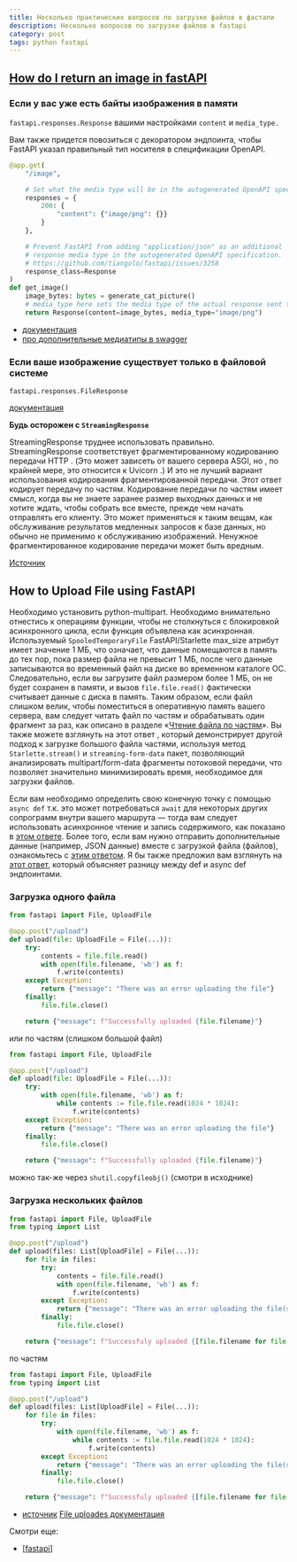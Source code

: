 ```yaml
---
title: Несколько практических вопросов по загрузке файлов в фастапи
description: Несколько вопросов по загрузке файлов в fastapi
category: post
tags: python fastapi
---
```

## [How do I return an image in fastAPI](https://stackoverflow.com/questions/55873174/how-do-i-return-an-image-in-fastapi)

### Если у вас уже есть байты изображения в памяти

`fastapi.responses.Response` вашими настройками `content` и `media_type.`

Вам также придется повозиться с декоратором эндпоинта, чтобы FastAPI указал правильный тип носителя в спецификации OpenAPI.

```python
@app.get(
    "/image",

    # Set what the media type will be in the autogenerated OpenAPI specification.
    responses = {
        200: {
            "content": {"image/png": {}}
        }
    },

    # Prevent FastAPI from adding "application/json" as an additional
    # response media type in the autogenerated OpenAPI specification.
    # https://github.com/tiangolo/fastapi/issues/3258
    response_class=Response
)
def get_image()
    image_bytes: bytes = generate_cat_picture()
    # media_type here sets the media type of the actual response sent to the client.
    return Response(content=image_bytes, media_type="image/png")
```

- [документация](https://fastapi.tiangolo.com/advanced/custom-response/#response)
- [про дополнительные медиатипы в swagger](https://fastapi.tiangolo.com/advanced/additional-responses/#additional-media-types-for-the-main-response)

### Если ваше изображение существует только в файловой системе

`fastapi.responses.FileResponse`

[документация](https://fastapi.tiangolo.com/advanced/custom-response/#fileresponse)

**Будь осторожен с `StreamingResponse`**

StreamingResponse труднее использовать правильно. StreamingResponse соответствует фрагментированному кодированию передачи HTTP . (Это может зависеть от вашего сервера ASGI, но , по крайней мере, это относится к Uvicorn .) И это не лучший вариант использования кодирования фрагментированной передачи. Этот ответ кодирует передачу по частям. Кодирование передачи по частям имеет смысл, когда вы не знаете заранее размер выходных данных и не хотите ждать, чтобы собрать все вместе, прежде чем начать отправлять его клиенту. Это может применяться к таким вещам, как обслуживание результатов медленных запросов к базе данных, но обычно не применимо к обслуживанию изображений. Ненужное фрагментированное кодирование передачи может быть вредным.

[Источник](https://stackoverflow.com/questions/55873174/how-do-i-return-an-image-in-fastapi)

## How to Upload File using FastAPI

Необходимо установить python-multipart. Необходимо внимательно отнестись к операциям функции, чтобы не столкнуться с блокировкой асинхронного цикла, если функция объявлена как асинхронная. Используемый `SpooledTemporaryFile` FastAPI/Starlette max_size атрибут имеет значение 1 МБ, что означает, что данные помещаются в память до тех пор, пока размер файла не превысит 1 МБ, после чего данные записываются во временный файл на диске во временном каталоге ОС. Следовательно, если вы загрузите файл размером более 1 МБ, он не будет сохранен в памяти, и вызов `file.file.read()` фактически считывает данные с диска в память. Таким образом, если файл слишком велик, чтобы поместиться в оперативную память вашего сервера, вам следует читать файл по частям и обрабатывать один фрагмент за раз, как описано в разделе «[Чтение файла по частям](https://stackoverflow.com/questions/73442335/how-to-upload-a-large-file-%e2%89%a53gb-to-fastapi-backend/73443824#73443824)». Вы также можете взглянуть на этот ответ , который демонстрирует другой подход к загрузке большого файла частями, используя метод `Starlette.stream()` и `streaming-form-data` пакет, позволяющий анализировать multipart/form-data фрагменты потоковой передачи, что позволяет значительно минимизировать время, необходимое для загрузки файлов.

Если вам необходимо определить свою конечную точку с помощью `async def` т.к. это может потребоваться `await` для некоторых других сопрограмм внутри вашего маршрута — тогда вам следует использовать асинхронное чтение и запись содержимого, как показано в [этом ответе](https://stackoverflow.com/questions/65342833/fastapi-uploadfile-is-slow-compared-to-flask/70667530#70667530). Более того, если вам нужно отправить дополнительные данные (например, JSON данные) вместе с загрузкой файла (файлов), ознакомьтесь с [этим ответом](https://stackoverflow.com/questions/65504438/how-to-add-both-file-and-json-body-in-a-fastapi-post-request/70640522#70640522). Я бы также предложил вам взглянуть на [этот ответ](https://stackoverflow.com/questions/71516140/fastapi-runs-api-calls-in-serial-instead-of-parallel-fashion/71517830#71517830), который объясняет разницу между def и async def эндпоинтами.

### Загрузка одного файла

```python
from fastapi import File, UploadFile

@app.post("/upload")
def upload(file: UploadFile = File(...)):
    try:
        contents = file.file.read()
        with open(file.filename, 'wb') as f:
            f.write(contents)
    except Exception:
        return {"message": "There was an error uploading the file"}
    finally:
        file.file.close()

    return {"message": f"Successfully uploaded {file.filename}"}
```

или по частям (слишком большой файл)

```python
from fastapi import File, UploadFile

@app.post("/upload")
def upload(file: UploadFile = File(...)):
    try:
        with open(file.filename, 'wb') as f:
            while contents := file.file.read(1024 * 1024):
                f.write(contents)
    except Exception:
        return {"message": "There was an error uploading the file"}
    finally:
        file.file.close()

    return {"message": f"Successfully uploaded {file.filename}"}
```

можно так-же через `shutil.copyfileobj()` (смотри в исходнике)

### Загрузка нескольких файлов

```python
from fastapi import File, UploadFile
from typing import List

@app.post("/upload")
def upload(files: List[UploadFile] = File(...)):
    for file in files:
        try:
            contents = file.file.read()
            with open(file.filename, 'wb') as f:
                f.write(contents)
        except Exception:
            return {"message": "There was an error uploading the file(s)"}
        finally:
            file.file.close()

    return {"message": f"Successfuly uploaded {[file.filename for file in files]}"}
```

по частям

```python
from fastapi import File, UploadFile
from typing import List

@app.post("/upload")
def upload(files: List[UploadFile] = File(...)):
    for file in files:
        try:
            with open(file.filename, 'wb') as f:
                while contents := file.file.read(1024 * 1024):
                    f.write(contents)
        except Exception:
            return {"message": "There was an error uploading the file(s)"}
        finally:
            file.file.close()

    return {"message": f"Successfuly uploaded {[file.filename for file in files]}"}
```

- [источник](https://stackoverflow.com/questions/63048825/how-to-upload-file-using-fastapi)
[File uploades документация](https://fastapi.tiangolo.com/tutorial/request-files/)

Смотри еще:

- [[fastapi]]


[//begin]: # "Autogenerated link references for markdown compatibility"
[fastapi]: ..%2Fnotes%2Ffastapi "Fastapi"
[//end]: # "Autogenerated link references"